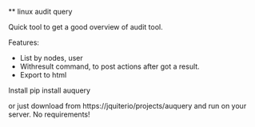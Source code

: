 ** linux audit query

Quick tool to get a good overview of audit tool.

Features:
* List by nodes, user
* Withresult command, to post actions after got a result.
* Export to html

Install
    pip install auquery

or just download from https://jquiterio/projects/auquery and run on your server.
No requirements!


